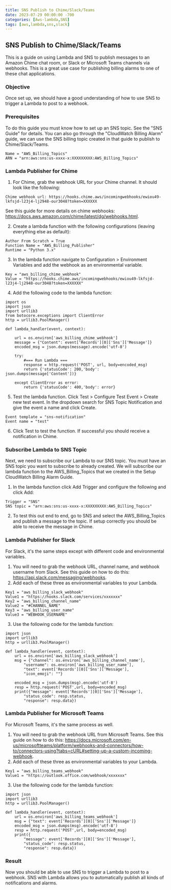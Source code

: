 ```yaml
---
title: SNS Publish to Chime/Slack/Teams
date: 2023-07-29 00:00:00 -700
categories: [Aws-lambda,SNS]
tags: [aws,lambda,sns,slack]
---
```


## SNS Publish to Chime/Slack/Teams
This is a guide on using Lambda and SNS to publish messages to an Amazon Chime chat room, or Slack or Microsoft Teams channels via webhooks. This is a great use case for publishing billing alarms to one of these chat applications.

### Objective
Once set up, we should have a good understanding of how to use SNS to trigger a Lambda to post to a webhook.

### Prerequisites
To do this guide you must know how to set up an SNS topic. See the "SNS Guide" for details. You can also go through the "CloudWatch Billing Alarm" guide, we can use the SNS billing topic created in that guide to publish to Chime/Slack/Teams.
```
Name = "AWS_Billing_Topics"
ARN = "arn:aws:sns:us-xxxx-x:XXXXXXXXX:AWS_Billing_Topics"
```

### Lambda Publisher for Chime
1. For Chime, grab the webhook URL for your Chime channel. It should look like the following:
```
Chime webhook url: https://hooks.chime.aws/incomingwebhooks/ewiou49-lkfsjd-l23j4-lj2948-our3048?token=XXXXXX
```
See this guide for more details on chime webhooks: https://docs.aws.amazon.com/chime/latest/dg/webhooks.html.

2. Create a lambda function with the following configurations (leaving everything else as default):
```
Author From Scratch = True
Function Name = "AWS_Billing_Publisher"
Runtime = "Python 3.x"
```
3. In the lambda function navigate to Configuration > Environment Variables and add the webhook as an environmental variable.
```
Key = "aws_billing_chime_webhook"
Value = "https://hooks.chime.aws/incomingwebhooks/ewiou49-lkfsjd-l23j4-lj2948-our3048?token=XXXXXX"
```
4. Add the following code to the lambda function:
```
import os
import json
import urllib3
from botocore.exceptions import ClientError
http = urllib3.PoolManager()

def lambda_handler(event, context):

	url = os.environ['aws_billing_chime_webhook']
	message = {"Content": event['Records'][0]['Sns']['Message']}
	encoded_msg = json.dumps(message).encode('utf-8')

	try:
		#=== Run Lambda ===
		response = http.request('POST', url, body=encoded_msg)
		return {'statusCode': 200,'body': json.dumps(message['Content'])}

	except ClientError as error:
		return {'statusCode': 400,'body': error}
```
5. Test the lambda function. Click Test > Configure Test Event > Create new test event. In the dropdown search for SNS Topic Notification and give the event a name and click Create.
```
Event template = "sns-notification"
Event name = "test"
```
6. Click Test to test the function. If successful you should receive a notification in Chime.

### Subscribe Lambda to SNS Topic
Next, we need to subscribe our Lambda to our SNS topic. You must have an SNS topic you want to subscribe to already created. We will subscribe our lambda function to the AWS_Billing_Topics that we created in the Setup CloudWatch Billing Alarm Guide.

1. In the lambda function click Add Trigger and configure the following and click Add:
```
Trigger = "SNS"
SNS topic = "arn:aws:sns:us-xxxx-x:XXXXXXXXX:AWS_Billing_Topics"
```

2. To test this out end to end, go to SNS and select the AWS_Billing_Topics and publish a message to the topic. If setup correctly you should be able to receive the message in Chime.

### Lambda Publisher for Slack
For Slack, it's the same steps except with different code and environmental variables.

1. You will need to grab the webhook URL, channel name, and webhook username from Slack. See this guide on how to do this: https://api.slack.com/messaging/webhooks.
2. Add each of these three as environmental variables to your Lambda.
```
Key1 = "aws_billing_slack_webhook"
Value1 = "https://hooks.slack.com/services/xxxxxxx"
Key2 = "aws_billing_channel_name"
Value2 = "#CHANNEL_NAME"
Key3 = "aws_billing_user_name"
Value3 = "WEBHOOK_USERNAME"
```
3. Use the following code for the lambda function:
```
import json
import urllib3
http = urllib3.PoolManager()

def lambda_handler(event, context):
	url = os.environ['aws_billing_slack_webhook']
	msg = {"channel": os.environ['aws_billing_channel_name'],
		"username": os.environ['aws_billing_user_name'],
		"text": event['Records'][0]['Sns']['Message'],
		"icon_emoji": ""}

	encoded_msg = json.dumps(msg).encode('utf-8')
	resp = http.request('POST',url, body=encoded_msg)
	print({"message": event['Records'][0]['Sns']['Message'],
		"status_code": resp.status,
		"response": resp.data})
```

### Lambda Publisher for Microsoft Teams
For Microsoft Teams, it's the same process as well.

1. You will need to grab the webhook URL from Microsoft Teams. See this guide on how to do this: https://docs.microsoft.com/en-us/microsoftteams/platform/webhooks-and-connectors/how-to/connectors-using?tabs=cURL#setting-up-a-custom-incoming-webhook.
2. Add each of these three as environmental variables to your Lambda.
```
Key1 = "aws_billing_teams_webhook"
Value1 = "https://outlook.office.com/webhook/xxxxxxx"
```
3. Use the following code for the lambda function:
```
import json
import urllib3
http = urllib3.PoolManager()

def lambda_handler(event, context):
	url = os.environ['aws_billing_teams_webhook']
	msg = {"text": event['Records'][0]['Sns']['Message']}
	encoded_msg = json.dumps(msg).encode('utf-8')
	resp = http.request('POST',url, body=encoded_msg)
	print({
		"message": event['Records'][0]['Sns']['Message'],
		"status_code": resp.status,
		"response": resp.data})
```

### Result
Now you should be able to use SNS to trigger a Lambda to post to a webhook. SNS with Lambda allows you to automatically publish all kinds of notifications and alarms.
